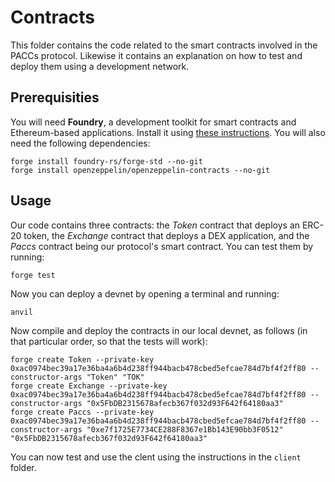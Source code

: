 # Contracts

This folder contains the code related to the smart contracts involved in the PACCs protocol. Likewise it contains an explanation on how to test and deploy them using a development network.

## Prerequisities

You will need **Foundry**, a development toolkit for smart contracts and Ethereum-based applications. Install it using [these instructions](https://getfoundry.sh/). You will also need the following dependencies:

```
forge install foundry-rs/forge-std --no-git
forge install openzeppelin/openzeppelin-contracts --no-git
```

## Usage

Our code contains three contracts: the *Token* contract that deploys an ERC-20 token, the *Exchange* contract that deploys a DEX application, and the *Paccs* contract being our protocol's smart contract. You can test them by running:

```
forge test
```

Now you can deploy a devnet by opening a terminal and running:

```
anvil
```

Now compile and deploy the contracts in our local devnet, as follows (in that particular order, so that the tests will work):

```
forge create Token --private-key 0xac0974bec39a17e36ba4a6b4d238ff944bacb478cbed5efcae784d7bf4f2ff80 --constructor-args "Token" "TOK"
forge create Exchange --private-key 0xac0974bec39a17e36ba4a6b4d238ff944bacb478cbed5efcae784d7bf4f2ff80 --constructor-args "0x5FbDB2315678afecb367f032d93F642f64180aa3"
forge create Paccs --private-key 0xac0974bec39a17e36ba4a6b4d238ff944bacb478cbed5efcae784d7bf4f2ff80 --constructor-args "0xe7f1725E7734CE288F8367e1Bb143E90bb3F0512" "0x5FbDB2315678afecb367f032d93F642f64180aa3"
```

You can now test and use the clent using the instructions in the `client` folder.

